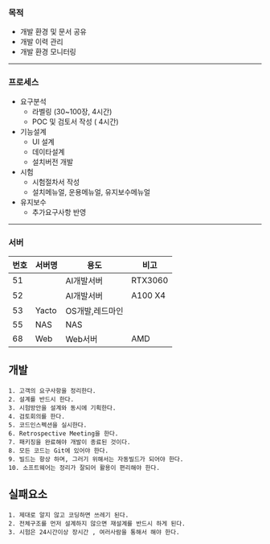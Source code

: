 ### 목적
* 개발 환경 및 문서 공유
* 개발 이력 관리
* 개발 환경 모니터링
---
### 프로세스
* 요구분석
    * 라벨링 (30~100장, 4시간)
    * POC 및 검토서 작성 ( 4시간)
* 기능설계
    * UI 설계
    * 데이타설계
    * 설치버전 개발
* 시험
    * 시험절차서 작성
    * 설치메뉴얼, 운용메뉴얼, 유지보수메뉴얼
* 유지보수
    * 추가요구사항 반영  
---
### 서버
|번호|서버명|용도|비고|
|---|---|---|---|
|51| |AI개발서버|RTX3060|
|52| |AI개발서버|A100 X4|
|53|Yacto |OS개발,레드마인| |
|55|NAS |NAS | |
|68|Web |Web서버 |AMD |


## 개발

    1. 고객의 요구사항을 정리한다.
    2. 설계를 반드시 한다.
    3. 시험방안을 설계와 동시에 기획한다.
    4. 검토회의를 한다.
    5. 코드인스펙션을 실시한다.
    6. Retrospective Meeting을 한다.
    7. 패키징을 완료해야 개발이 종료된 것이다.
    8. 모든 코드는 Git에 있어야 한다.
    9. 빌드는 항상 하며, 그러기 위해서는 자동빌드가 되어야 한다.
    10. 소프트웨어는 정리가 잘되어 활용이 편리해야 한다.


## 실패요소
    1. 제대로 알지 않고 코딩하면 쓰레기 된다.
    2. 전체구조를 먼저 설계하지 않으면 재설계를 반드시 하게 된다.
    3. 시험은 24시간이상 장시간 , 여러사람을 통해서 해야 한다.

  

